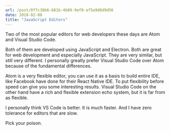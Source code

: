 ```yaml
---
url: /post/0f7c38b6-681b-4b89-9ef0-af5a9d8d9d56
date: 2018-02-08
title: "JavaScript Editors"
---
```


Two of the most popular editors for web developers these days are Atom and Visual Studio Code.



Both of them are developed using JavaScript and Electron. Both are great for web development and especially JavaScript. They are very similar, but still very different. I personally greatly prefer Visual Studio Code over Atom because of the fundamental differences.



Atom is a very flexible editor, you can use it as a basis to build entire IDE, like Facebook have done for their React Native IDE. To put flexibility before speed can give you some interesting results. Visual Studio Code on the other hand have a rich and flexible extension echo system, but it is far from as flexible.



I personally think VS Code is better. It is much faster. And I have zero tolerance for editors that are slow.



Pick your poison.